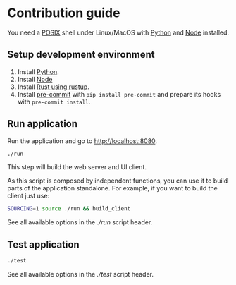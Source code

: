 # Contribution guide

You need a [POSIX] shell under Linux/MacOS with [Python] and [Node] installed.

## Setup development environment

1. Install [Python].
1. Install [Node]
1. Install [Rust using rustup][rustup-install].
1. Install [pre-commit] with `pip install pre-commit` and prepare its hooks
   with `pre-commit install`.

## Run application

Run the application and go to <http://localhost:8080>.

```sh
./run
```

This step will build the web server and UI client.

As this script is composed by independent functions, you can use it to build
parts of the application standalone. For example, if you want to build the
client just use:

```sh
SOURCING=1 source ./run && build_client
```

See all available options in the _./run_ script header.

## Test application

```sh
./test
```

See all available options in the _./test_ script header.

[posix]: https://en.wikipedia.org/wiki/POSIX
[python]: https://www.python.org
[node]: https://nodejs.org
[pre-commit]: https://pre-commit.com
[rustup-install]: https://doc.rust-lang.org/book/ch01-01-installation.html
